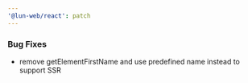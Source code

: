 ```yaml
---
'@lun-web/react': patch
---
```


### Bug Fixes

- remove getElementFirstName and use predefined name instead to support SSR
